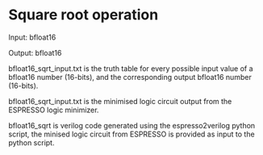 # Square root operation 
Input: bfloat16

Output: bfloat16

bfloat16_sqrt_input.txt is the truth table for every possible input value of a bfloat16 number (16-bits), and the corresponding output bfloat16 number (16-bits).

bfloat16_sqrt_input.txt is the minimised logic circuit output from the ESPRESSO logic minimizer.

bfloat16_sqrt is verilog code generated using the espresso2verilog python script, the minised logic circuit from ESPRESSO is provided as input to the python script.
